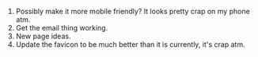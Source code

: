 1. Possibly make it more mobile friendly?  It looks pretty crap on my phone atm.
2. Get the email thing working.
3. New page ideas.
4. Update the favicon to be much better than it is currently, it's crap atm.
